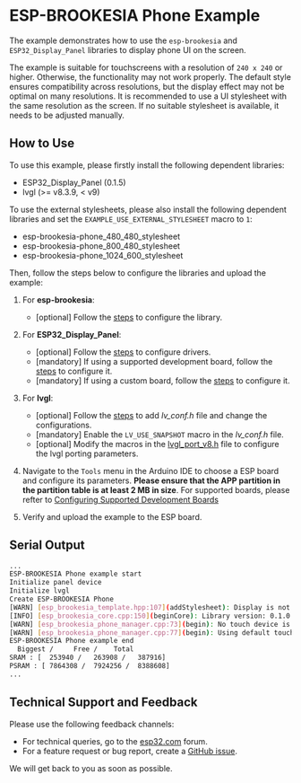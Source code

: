 # ESP-BROOKESIA Phone Example

The example demonstrates how to use the `esp-brookesia` and `ESP32_Display_Panel` libraries to display phone UI on the screen.

The example is suitable for touchscreens with a resolution of `240 x 240` or higher. Otherwise, the functionality may not work properly. The default style ensures compatibility across resolutions, but the display effect may not be optimal on many resolutions. It is recommended to use a UI stylesheet with the same resolution as the screen. If no suitable stylesheet is available, it needs to be adjusted manually.

## How to Use

To use this example, please firstly install the following dependent libraries:

- ESP32_Display_Panel  (0.1.5)
- lvgl (>= v8.3.9, < v9)

To use the external stylesheets, please also install the following dependent libraries and set the `EXAMPLE_USE_EXTERNAL_STYLESHEET` macro to `1`:

- esp-brookesia-phone_480_480_stylesheet
- esp-brookesia-phone_800_480_stylesheet
- esp-brookesia-phone_1024_600_stylesheet

Then, follow the steps below to configure the libraries and upload the example:

1. For **esp-brookesia**:

    - [optional] Follow the [steps](../../../docs/how_to_use.md#configuration-instructions-1) to configure the library.

2. For **ESP32_Display_Panel**:

    - [optional] Follow the [steps](https://github.com/esp-arduino-libs/ESP32_Display_Panel?tab=readme-ov-file#configuring-drivers) to configure drivers.
    - [mandatory] If using a supported development board, follow the [steps](https://github.com/esp-arduino-libs/ESP32_Display_Panel?tab=readme-ov-file#using-supported-development-boards) to configure it.
    - [mandatory] If using a custom board, follow the [steps](https://github.com/esp-arduino-libs/ESP32_Display_Panel?tab=readme-ov-file#using-custom-development-boards) to configure it.

3. For **lvgl**:

    - [optional] Follow the [steps](https://github.com/esp-arduino-libs/ESP32_Display_Panel?tab=readme-ov-file#configuring-lvgl) to add *lv_conf.h* file and change the configurations.
    - [mandatory] Enable the `LV_USE_SNAPSHOT` macro in the *lv_conf.h* file.
    - [optional] Modify the macros in the [lvgl_port_v8.h](./lvgl_port_v8.h) file to configure the lvgl porting parameters.

4. Navigate to the `Tools` menu in the Arduino IDE to choose a ESP board and configure its parameters. **Please ensure that the APP partition in the partition table is at least 2 MB in size**. For supported boards, please refter to [Configuring Supported Development Boards](https://github.com/esp-arduino-libs/ESP32_Display_Panel/blob/master/docs/Board_Instructions.md#recommended-configurations-in-the-arduino-ide)
5. Verify and upload the example to the ESP board.

## Serial Output

```bash
...
ESP-BROOKESIA Phone example start
Initialize panel device
Initialize lvgl
Create ESP-BROOKESIA Phone
[WARN] [esp_brookesia_template.hpp:107](addStylesheet): Display is not set, use default display
[INFO] [esp_brookesia_core.cpp:150](beginCore): Library version: 0.1.0
[WARN] [esp_brookesia_phone_manager.cpp:73](begin): No touch device is set, try to use default touch device
[WARN] [esp_brookesia_phone_manager.cpp:77](begin): Using default touch device(@0x0x3fcede40)
ESP-BROOKESIA Phone example end
  Biggest /     Free /    Total
SRAM : [  253940 /   263908 /   387916]
PSRAM : [ 7864308 /  7924256 /  8388608]
...
```

## Technical Support and Feedback

Please use the following feedback channels:

- For technical queries, go to the [esp32.com](https://esp32.com/viewforum.php?f=22) forum.
- For a feature request or bug report, create a [GitHub issue](https://github.com/espressif/esp-brookesia/issues).

We will get back to you as soon as possible.
